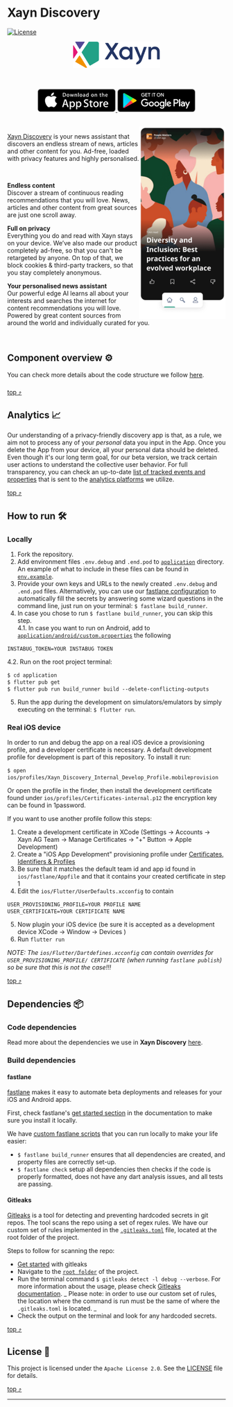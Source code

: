 # Xayn Discovery

[![License](https://img.shields.io/badge/License-Apache_2.0-blue.svg)](./LICENSE)

<p align="center">
    <img src="./docs/xayn_logo.svg" width="200">
</p>
<br/>
<p align="center">
    <a href="https://apps.apple.com/us/app/id1605873072"> <img src="./docs/app_store_badge.svg" alt="Get it on App Store" width="180"/> </a>  
    <a href="https://play.google.com/store/apps/details?id=com.xayn.discovery" target="_blank"> <img src="./docs/play_store_badge.png" alt="Get it on Google Play" width="180"/></a>
</p>
<br/>

<img align="right" src="./docs/app_screenshot.png" width="200"> 

[Xayn Discovery](https://beta.xayn.com/) is your news assistant that discovers an endless stream of
news, articles and other content for you. Ad-free, loaded with privacy features and highly
personalised.

<br/>

**Endless content**<br/>Discover a stream of continuous reading recommendations that you will love.
News, articles and other content from great sources are just one scroll away.

**Full on privacy**<br/>Everything you do and read with Xayn stays on your device. We’ve also made
our product completely ad-free, so that you can't be retargeted by anyone. On top of that, we block
cookies & third-party trackers, so that you stay completely anonymous.

**Your personalised news assistant**<br/>Our powerful edge AI learns all about your interests and
searches the internet for content recommendations you will love. Powered by great content sources
from around the world and individually curated for you.

<br/>

## Component overview :gear:

You can check more details about the code structure we
follow [here](./application#component-overview-%EF%B8%8F).

###   

[top :arrow_heading_up:](#xayn-discovery)

## Analytics :chart_with_upwards_trend:

Our understanding of a privacy-friendly discovery app is that, as a rule, we aim not to process any
of your _personal_ data you input in the App. Once you delete the App from your device, all your
personal data should be deleted. Even though it's our long term goal, for our beta version, we track
certain user actions to understand the collective user behavior. For full transparency, you can
check an up-to-date [list of tracked events and properties](./application#analytics-) that is sent
to the [analytics platforms]((./application#analytics-platform-integrations)) we utilize.

[top :arrow_heading_up:](#xayn-discovery)

## How to run :hammer_and_wrench:

### Locally

1. Fork the repository.
2. Add environment files `.env.debug` and `.end.pod`
   to [`application`](application)
   directory. An example of what to include in these files can be found
   in [`env.example`](application/.env.example).
3. Provide your own keys and URLs to the newly created `.env.debug` and `.end.pod` files.
   Alternatively, you can use our [fastlane configuration](#fastlane) to automatically fill the
   secrets by answering some wizard questions in the command line, just run on your
   terminal: `$ fastlane build_runner`.
4. In case you chose to run `$ fastlane build_runner`, you can skip this step.  
   4.1. In case you want to run on Android, add
   to [`application/android/custom.properties`](application/android) the following

```properties
INSTABUG_TOKEN=YOUR INSTABUG TOKEN
```

4.2. Run on the root project terminal:

```shell
$ cd application
$ flutter pub get
$ flutter pub run build_runner build --delete-conflicting-outputs
```

5. Run the app during the development on simulators/emulators by simply executing on the
   terminal: `$ flutter run`.

### Real iOS device

In order to run and debug the app on a real iOS device a provisioning profile, and a developer
certificate is necessary. A default development profile for development is part of this repository.
To install it run:

```shell 
$ open ios/profiles/Xayn_Discovery_Internal_Develop_Profile.mobileprovision
```

Or open the profile in the finder, then install the development certificate found
under `ios/profiles/Certificates-internal.p12` the encryption key can be found in 1password.

If you want to use another profile follow this steps:

1. Create a development certificate in XCode (Settings -> Accounts -> Xayn AG Team -> Manage
   Certificates -> "+" Button -> Apple Development)
2. Create a "iOS App Development" provisioning profile
   under [Certificates, Identifiers & Profiles](https://developer.apple.com/account/resources/profiles/list)
3. Be sure that it matches the default team id and app id found in `ios/fastlane/Appfile` and that
   it contains your created certificate in step 1
4. Edit the `ios/Flutter/UserDefaults.xcconfig` to contain

```properties
USER_PROVISIONING_PROFILE=YOUR PROFILE NAME
USER_CERTIFICATE=YOUR CERTIFICATE NAME 
```

5. Now plugin your iOS device (be sure it is accepted as a development device XCode -> Window ->
   Devices )
6. Run `flutter run`

_NOTE: The `ios/Flutter/Dartdefines.xcconfig` can contain overrides
for `USER_PROVISIONING_PROFILE/ CERTIFICATE` (when running `fastlane publish`) so be sure that this
is not the case!!!_

[top :arrow_heading_up:](#xayn-discovery)

## Dependencies :package:

### Code dependencies

Read more about the dependencies we use in **Xayn Discovery** [here](./application#dependencies-).

### Build dependencies

#### fastlane

[fastlane](https://docs.fastlane.tools/) makes it easy to automate beta deployments and releases for
your iOS and Android apps.

First, check
fastlane's [get started section](https://docs.fastlane.tools/getting-started/ios/setup/) in the
documentation to make sure you install it locally.

We have [custom fastlane scripts](application/fastlane) that you can run locally to make your life
easier:

- `$ fastlane build_runner` ensures that all dependencies are created, and property files are
  correctly set-up.
- `$ fastlane check` setup all dependencies then checks if the code is properly formatted, does not
  have any dart analysis issues, and all tests are passing.

#### Gitleaks

[Gitleaks](https://github.com/zricethezav/gitleaks) is a tool for detecting and preventing hardcoded
secrets in git repos. The tool scans the repo using a set of regex rules. We have our custom set of
rules implemented in the [`.gitleaks.toml`](.gitleaks.toml) file, located at the root folder of the
project.

Steps to follow for scanning the repo:

- [Get started](https://github.com/zricethezav/gitleaks#getting-started) with gitleaks
- Navigate to the [`root folder`](.) of the project.
- Run the terminal command `$ gitleaks detect -l debug --verbose`. For more information about the
  usage, please check [Gitleaks documentation](https://github.com/zricethezav/gitleaks#usage). _
  Please note: in order to use our custom set of rules, the location where the command is run must
  be the same of where the `.gitleaks.toml` is located. _
- Check the output on the terminal and look for any hardcoded secrets.

[top :arrow_heading_up:](#xayn-discovery)

## License :scroll:

This project is licensed under the `Apache License 2.0`. See the [LICENSE](./LICENSE) file for
details.

[top :arrow_heading_up:](#xayn-discovery)

----------
